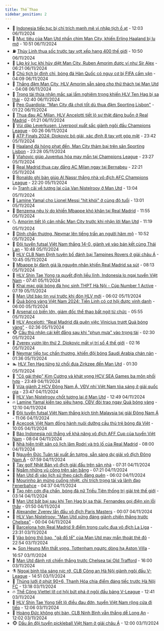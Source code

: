 ```yaml
---
title: Thể Thao
sidebar_position: 2
---
```


<!-- dantri-the-thao:START -->
- 🎡 [Indonesia tiếp tục bị chỉ trích mạnh mẽ vì nhập tịch ồ ạt](https://dantri.com.vn/the-thao/indonesia-tiep-tuc-bi-chi-trich-manh-me-vi-nhap-tich-o-at-20241106185332466.htm) - 12:03 06/11/2024
- 💯 [Mục tiêu của Man Utd nhấn chìm Man City, khiến Erling Haaland bị lu mờ](https://dantri.com.vn/the-thao/muc-tieu-cua-man-utd-nhan-chim-man-city-khien-erling-haaland-bi-lu-mo-20241106172748731.htm) - 10:51 06/11/2024
- ⛽️ [Thùy Linh thua sốc trước tay vợt xếp hạng 400 thế giới](https://dantri.com.vn/the-thao/thuy-linh-thua-soc-truoc-tay-vot-xep-hang-400-the-gioi-20241106190734159.htm) - 10:50 06/11/2024
- 💃 [Lập kỷ lục khi hủy diệt Man City, Ruben Amorim được ví như Sir Alex](https://dantri.com.vn/the-thao/lap-ky-luc-khi-huy-diet-man-city-ruben-amorim-duoc-vi-nhu-sir-alex-20241106132143577.htm) - 06:21 06/11/2024
- 🌈 [Chủ tịch bị đình chỉ, bóng đá Hàn Quốc có nguy cơ bị FIFA cấm vận](https://dantri.com.vn/the-thao/chu-tich-bi-dinh-chi-bong-da-han-quoc-co-nguy-co-bi-fifa-cam-van-20241106105734846.htm) - 04:09 06/11/2024
- 🦅 [Thắng đậm Man City, HLV Amorim sẵn sàng cho thử thách tại Man Utd](https://dantri.com.vn/the-thao/thang-dam-man-city-hlv-amorim-san-sang-cho-thu-thach-tai-man-utd-20241106102732629.htm) - 04:08 06/11/2024
- 🌝 [Trọng tài thừa nhận mắc sai lầm nghiêm trọng khiến HLV Ten Hag bị sa thải](https://dantri.com.vn/the-thao/trong-tai-thua-nhan-mac-sai-lam-nghiem-trong-khien-hlv-ten-hag-bi-sa-thai-20241106094129276.htm) - 02:40 06/11/2024
- 🚀 [Pep Guardiola: &quot;Man City đã chơi tốt dù thua đậm Sporting Lisbon&quot;](https://dantri.com.vn/the-thao/pep-guardiola-man-city-da-choi-tot-du-thua-dam-sporting-lisbon-20241106075814458.htm) - 01:22 06/11/2024
- 🎉 [Thua đau AC Milan, HLV Ancelotti tiết lộ sự thật đáng buồn ở Real Madrid](https://dantri.com.vn/the-thao/thua-dau-ac-milan-hlv-ancelotti-tiet-lo-su-that-dang-buon-o-real-madrid-20241106080309546.htm) - 01:21 06/11/2024
- 📝 [Vùi dập Leverkusen, Liverpool xuất sắc giành ngôi đầu Champions League](https://dantri.com.vn/the-thao/vui-dap-leverkusen-liverpool-xuat-sac-gianh-ngoi-dau-champions-league-20241106072703256.htm) - 00:26 06/11/2024
- 🦄 [ATP Finals 2024: Djokovic bỏ giải, xác định 8 tay vợt góp mặt](https://dantri.com.vn/the-thao/atp-finals-2024-djokovic-bo-giai-xac-dinh-8-tay-vot-gop-mat-20241106063616959.htm) - 23:42 05/11/2024
- 🎉 [Haaland đá hỏng phạt đền, Man City thảm bại trên sân Sporting Lisbon](https://dantri.com.vn/the-thao/haaland-da-hong-phat-den-man-city-tham-bai-tren-san-sporting-lisbon-20241106062740878.htm) - 23:28 05/11/2024
- 💼 [Vlahovic giúp Juventus hòa may mắn tại Champions League](https://dantri.com.vn/the-thao/vlahovic-giup-juventus-hoa-may-man-tai-champions-league-20241106065533231.htm) - 23:27 05/11/2024
- 🤡 [Real Madrid thua cay đắng AC Milan ngay tại Bernabeu](https://dantri.com.vn/the-thao/real-madrid-thua-cay-dang-ac-milan-ngay-tai-bernabeu-20241106052115073.htm) - 22:21 05/11/2024
- 🦆 [Ronaldo ghi bàn giúp Al Nassr thắng nhà vô địch AFC Champions League](https://dantri.com.vn/the-thao/ronaldo-ghi-ban-giup-al-nassr-thang-nha-vo-dich-afc-champions-league-20241106061247385.htm) - 22:20 05/11/2024
- 👍 [Tranh cãi về tương lai của Van Nistelrooy ở Man Utd](https://dantri.com.vn/the-thao/tranh-cai-ve-tuong-lai-cua-van-nistelrooy-o-man-utd-20241105200440162.htm) - 13:04 05/11/2024
- 💼 [Lamine Yamal cho Lionel Messi &quot;hít khói&quot; ở cùng độ tuổi](https://dantri.com.vn/the-thao/lamine-yamal-cho-lionel-messi-hit-khoi-o-cung-do-tuoi-20241105195001659.htm) - 13:01 05/11/2024
- 🦒 [Benzema nêu lý do khiến Mbappe khó khăn tại Real Madrid](https://dantri.com.vn/the-thao/benzema-neu-ly-do-khien-mbappe-kho-khan-tai-real-madrid-20241105185354648.htm) - 11:55 05/11/2024
- 🌜 [Amorim tiết lộ cân nhắc Man City trước khi nhận lời Man Utd](https://dantri.com.vn/the-thao/amorim-tiet-lo-can-nhac-man-city-truoc-khi-nhan-loi-man-utd-20241105181829192.htm) - 11:19 05/11/2024
- 🦆 [Dính chấn thương, Neymar lên tiếng trấn an người hâm mộ](https://dantri.com.vn/the-thao/dinh-chan-thuong-neymar-len-tieng-tran-an-nguoi-ham-mo-20241105172110928.htm) - 10:52 05/11/2024
- 💪 [Đội tuyển futsal Việt Nam thắng 14-0, giành vé vào bán kết cùng Thái Lan](https://dantri.com.vn/the-thao/doi-tuyen-futsal-viet-nam-thang-14-0-gianh-ve-vao-ban-ket-cung-thai-lan-20241105174344658.htm) - 10:48 05/11/2024
- 🧠 [HLV CLB Nam Định tuyên bố đánh bại Tampines Rovers ở giải châu Á](https://dantri.com.vn/the-thao/hlv-clb-nam-dinh-tuyen-bo-danh-bai-tampines-rovers-o-giai-chau-a-20241105174415567.htm) - 10:45 05/11/2024
- 🦄 [Mbappe bị đánh giá là nguyên nhân khiến Real Madrid sa sút](https://dantri.com.vn/the-thao/mbappe-bi-danh-gia-la-nguyen-nhan-khien-real-madrid-sa-sut-20241105113421448.htm) - 08:13 05/11/2024
- 🥸 [HLV Shin Tae Yong ra quyết định liều lĩnh, Indonesia lo ngại tuyển Việt Nam](https://dantri.com.vn/the-thao/hlv-shin-tae-yong-ra-quyet-dinh-lieu-linh-indonesia-lo-ngai-tuyen-viet-nam-20241105144107583.htm) - 07:41 05/11/2024
- 🤠 [Khai mạc giải bóng đá học sinh THPT Hà Nội - Cúp Number 1 Active](https://dantri.com.vn/the-thao/khai-mac-giai-bong-da-hoc-sinh-thpt-ha-noi-cup-number-1-active-20241105140446318.htm) - 07:19 05/11/2024
- 👺 [Man Utd báo tin vui trước khi đón HLV mới](https://dantri.com.vn/the-thao/man-utd-bao-tin-vui-truoc-khi-don-hlv-moi-20241105123942247.htm) - 06:02 05/11/2024
- 📝 [Quả bóng vàng Việt Nam 2024: Tiến Linh có cơ hội được vinh danh](https://dantri.com.vn/the-thao/qua-bong-vang-viet-nam-2024-tien-linh-co-co-hoi-duoc-vinh-danh-20241105123350723.htm) - 06:00 05/11/2024
- 🦆 [Arsenal có biến lớn, giám đốc thể thao bất ngờ từ chức](https://dantri.com.vn/the-thao/arsenal-co-bien-lon-giam-doc-the-thao-bat-ngo-tu-chuc-20241105114807780.htm) - 05:55 05/11/2024
- 🥳 [HLV Ancelotti: &quot;Real Madrid đã quên việc Vinicius trượt Quả bóng vàng&quot;](https://dantri.com.vn/the-thao/hlv-ancelotti-real-madrid-da-quen-viec-vinicius-truot-qua-bong-vang-20241105091920033.htm) - 02:36 05/11/2024
- 🐵 [Cầu thủ nhận cái kết đắng sau khi &quot;phun mưa&quot; vào trọng tài](https://dantri.com.vn/the-thao/cau-thu-nhan-cai-ket-dang-sau-khi-phun-mua-vao-trong-tai-20241105093013154.htm) - 02:30 05/11/2024
- 🤩 [Zverev vươn lên thứ 2, Djokovic mất vị trí số 4 thế giới](https://dantri.com.vn/the-thao/zverev-vuon-len-thu-2-djokovic-mat-vi-tri-so-4-the-gioi-20241105090655760.htm) - 02:16 05/11/2024
- 🤠 [Neymar tiếp tục chấn thương, khiến đội bóng Saudi Arabia chán nản](https://dantri.com.vn/the-thao/neymar-tiep-tuc-chan-thuong-khien-doi-bong-saudi-arabia-chan-nan-20241105075636818.htm) - 01:36 05/11/2024
- 🏊 [HLV Ten Hag từng từ chối đưa Zirkzee đến Man Utd](https://dantri.com.vn/the-thao/hlv-ten-hag-tung-tu-choi-dua-zirkzee-den-man-utd-20241105073515423.htm) - 01:30 05/11/2024
- 🗽 [&quot;Cô gái thép&quot; Kim Cương và khát vọng HCV SEA Games ba môn phối hợp](https://dantri.com.vn/the-thao/co-gai-thep-kim-cuong-va-khat-vong-hcv-sea-games-ba-mon-phoi-hop-20241104220754403.htm) - 23:49 04/11/2024
- 🚀 [Vừa giành 2 HCV Đông Nam Á, VĐV nhí Việt Nam tỏa sáng ở giải quốc gia](https://dantri.com.vn/the-thao/vua-gianh-2-hcv-dong-nam-a-vdv-nhi-viet-nam-toa-sang-o-giai-quoc-gia-20241105102932971.htm) - 23:47 04/11/2024
- 🎉 [HLV Van Nistelrooy chốt tương lai ở Man Utd](https://dantri.com.vn/the-thao/hlv-van-nistelrooy-chot-tuong-lai-o-man-utd-20241104194935560.htm) - 12:49 04/11/2024
- 🔥 [Lamine Yamal kiến tạo siêu hạng, CĐV đòi trao ngay Quả bóng vàng](https://dantri.com.vn/the-thao/lamine-yamal-kien-tao-sieu-hang-cdv-doi-trao-ngay-qua-bong-vang-20241104190005697.htm) - 12:10 04/11/2024
- 🎉 [Đội tuyển futsal Việt Nam thắng kịch tính Malaysia tại giải Đông Nam Á](https://dantri.com.vn/the-thao/doi-tuyen-futsal-viet-nam-thang-kich-tinh-malaysia-tai-giai-dong-nam-a-20241104175827113.htm) - 11:06 04/11/2024
- 🎡 [Acecook Việt Nam đồng hành nuôi dưỡng cầu thủ trẻ bóng đá Việt](https://dantri.com.vn/the-thao/acecook-viet-nam-dong-hanh-nuoi-duong-cau-thu-tre-bong-da-viet-20241104164843645.htm) - 10:05 04/11/2024
- 🐻 [Báo Indonesia nói thẳng về khả năng vô địch AFF Cup của tuyển Việt Nam](https://dantri.com.vn/the-thao/bao-indonesia-noi-thang-ve-kha-nang-vo-dich-aff-cup-cua-tuyen-viet-nam-20241104133801075.htm) - 08:04 04/11/2024
- 🌊 [Nhà hiền triết sân cỏ lịch lãm Rodri và trò lố của Real Madrid](https://dantri.com.vn/the-thao/nha-hien-triet-san-co-lich-lam-rodri-va-tro-lo-cua-real-madrid-20241102142956736.htm) - 08:00 04/11/2024
- 💃 [Nguyễn Đức Tuân tái xuất ấn tượng, sẵn sàng dự giải vô địch Đông Nam Á](https://dantri.com.vn/the-thao/nguyen-duc-tuan-tai-xuat-an-tuong-san-sang-du-giai-vo-dich-dong-nam-a-20241104145933603.htm) - 07:59 04/11/2024
- 🤔 [Tay golf Nhật Bản vô địch giải đấu trên sân nhà](https://dantri.com.vn/the-thao/tay-golf-nhat-ban-vo-dich-giai-dau-tren-san-nha-20241104115922530.htm) - 07:31 04/11/2024
- 🤭 [Ngắm những vũ công trên sân băng](https://dantri.com.vn/the-thao/ngam-nhung-vu-cong-tren-san-bang-20241104141436705.htm) - 07:21 04/11/2024
- 👹 [Man Utd đi vào lịch sử theo cách đáng quên](https://dantri.com.vn/the-thao/man-utd-di-vao-lich-su-theo-cach-dang-quen-20241104123550681.htm) - 06:02 04/11/2024
- 🗽 [Mourinho ăn mừng cuồng nhiệt, chỉ trích trọng tài và lãnh đạo Fenerbahce](https://dantri.com.vn/the-thao/mourinho-an-mung-cuong-nhiet-chi-trich-trong-tai-va-lanh-dao-fenerbahce-20241104112959251.htm) - 04:37 04/11/2024
- 🥳 [Tạo nên cơn địa chấn, bóng đá nữ Triều Tiên thống trị giải trẻ thế giới](https://dantri.com.vn/the-thao/tao-nen-con-dia-chan-bong-da-nu-trieu-tien-thong-tri-giai-tre-the-gioi-20241104101510071.htm) - 03:14 04/11/2024
- 💃 [Man Utd bất bại sau khi Ten Hag bị sa thải, Fernandes gọi điện xin lỗi thầy](https://dantri.com.vn/the-thao/man-utd-bat-bai-sau-khi-ten-hag-bi-sa-thai-fernandes-goi-dien-xin-loi-thay-20241104071637724.htm) - 01:50 04/11/2024
- 🧰 [Alexander Zverev lần đầu vô địch Paris Masters](https://dantri.com.vn/the-thao/alexander-zverev-lan-dau-vo-dich-paris-masters-20241104025947232.htm) - 00:07 04/11/2024
- 💪 [HLV Van Nistelrooy: &quot;Man Utd xứng đáng giành chiến thắng trước Chelsea&quot;](https://dantri.com.vn/the-thao/hlv-van-nistelrooy-man-utd-xung-dang-gianh-chien-thang-truoc-chelsea-20241104070244841.htm) - 00:04 04/11/2024
- 🚀 [Barcelona hơn Real Madrid 9 điểm trong cuộc đua vô địch La Liga](https://dantri.com.vn/the-thao/barcelona-hon-real-madrid-9-diem-trong-cuoc-dua-vo-dich-la-liga-20241104062943629.htm) - 23:31 03/11/2024
- 🤠 [Vào bóng thô bạo, &quot;gã đồ tể&quot; của Man Utd may mắn thoát thẻ đỏ](https://dantri.com.vn/the-thao/vao-bong-tho-bao-ga-do-te-cua-man-utd-may-man-thoat-the-do-20241104055132673.htm) - 22:54 03/11/2024
- 🏊 [Son Heung Min thất vọng, Tottenham ngược dòng hạ Aston Villa](https://dantri.com.vn/the-thao/son-heung-min-that-vong-tottenham-nguoc-dong-ha-aston-villa-20241103234420049.htm) - 16:57 03/11/2024
- 🦄 [Man Utd đánh rơi chiến thắng trước Chelsea tại Old Trafford](https://dantri.com.vn/the-thao/man-utd-danh-roi-chien-thang-truoc-chelsea-tai-old-trafford-20241103230006230.htm) - 16:00 03/11/2024
- ⚗️ [Ngoại binh tỏa sáng rực rỡ, CLB Công an Hà Nội giành ngôi đầu V-League](https://dantri.com.vn/the-thao/ngoai-binh-toa-sang-ruc-ro-clb-cong-an-ha-noi-gianh-ngoi-dau-v-league-20241103214339658.htm) - 14:51 03/11/2024
- 🥷 [Thủng lưới ở phút 90+6, Thanh Hóa chia điểm đáng tiếc trước Hà Nội FC](https://dantri.com.vn/the-thao/thung-luoi-o-phut-906-thanh-hoa-chia-diem-dang-tiec-truoc-ha-noi-fc-20241103201021814.htm) - 13:18 03/11/2024
- 🔥 [Thể Công Viettel lỡ cơ hội bứt phá ở ngôi đầu bảng V-League](https://dantri.com.vn/the-thao/the-cong-viettel-lo-co-hoi-but-pha-o-ngoi-dau-bang-v-league-20241103191450054.htm) - 12:41 03/11/2024
- 🦅 [HLV Shin Tae Yong tiết lộ điều đau đớn, tuyển Việt Nam rộng cửa đi tiếp](https://dantri.com.vn/the-thao/hlv-shin-tae-yong-tiet-lo-dieu-dau-don-tuyen-viet-nam-rong-cua-di-tiep-20241103190655183.htm) - 12:06 03/11/2024
- 🌝 [Hoàng Đức không ghi bàn, CLB Ninh Bình vẫn thắng dễ Long An](https://dantri.com.vn/the-thao/hoang-duc-khong-ghi-ban-clb-ninh-binh-van-thang-de-long-an-20241103185400684.htm) - 12:02 03/11/2024
- 🐵 [Dấu ấn đội tuyển pickleball Việt Nam ở giải châu Á](https://dantri.com.vn/the-thao/dau-an-doi-tuyen-pickleball-viet-nam-o-giai-chau-a-20241103211121832.htm) - 12:00 03/11/2024<!-- dantri-the-thao:END -->
